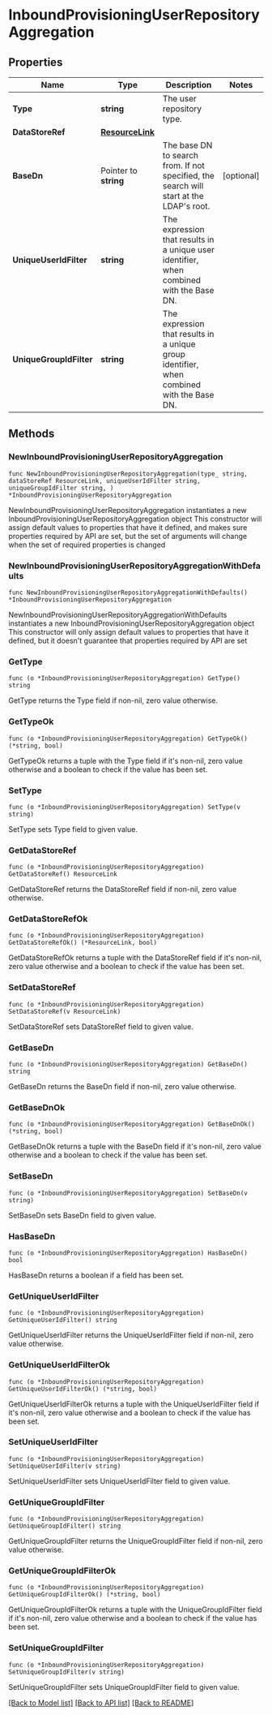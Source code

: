 # InboundProvisioningUserRepositoryAggregation

## Properties

Name | Type | Description | Notes
------------ | ------------- | ------------- | -------------
**Type** | **string** | The user repository type. | 
**DataStoreRef** | [**ResourceLink**](ResourceLink.md) |  | 
**BaseDn** | Pointer to **string** | The base DN to search from. If not specified, the search will start at the LDAP&#39;s root. | [optional] 
**UniqueUserIdFilter** | **string** | The expression that results in a unique user identifier, when combined with the Base DN. | 
**UniqueGroupIdFilter** | **string** | The expression that results in a unique group identifier, when combined with the Base DN. | 

## Methods

### NewInboundProvisioningUserRepositoryAggregation

`func NewInboundProvisioningUserRepositoryAggregation(type_ string, dataStoreRef ResourceLink, uniqueUserIdFilter string, uniqueGroupIdFilter string, ) *InboundProvisioningUserRepositoryAggregation`

NewInboundProvisioningUserRepositoryAggregation instantiates a new InboundProvisioningUserRepositoryAggregation object
This constructor will assign default values to properties that have it defined,
and makes sure properties required by API are set, but the set of arguments
will change when the set of required properties is changed

### NewInboundProvisioningUserRepositoryAggregationWithDefaults

`func NewInboundProvisioningUserRepositoryAggregationWithDefaults() *InboundProvisioningUserRepositoryAggregation`

NewInboundProvisioningUserRepositoryAggregationWithDefaults instantiates a new InboundProvisioningUserRepositoryAggregation object
This constructor will only assign default values to properties that have it defined,
but it doesn't guarantee that properties required by API are set

### GetType

`func (o *InboundProvisioningUserRepositoryAggregation) GetType() string`

GetType returns the Type field if non-nil, zero value otherwise.

### GetTypeOk

`func (o *InboundProvisioningUserRepositoryAggregation) GetTypeOk() (*string, bool)`

GetTypeOk returns a tuple with the Type field if it's non-nil, zero value otherwise
and a boolean to check if the value has been set.

### SetType

`func (o *InboundProvisioningUserRepositoryAggregation) SetType(v string)`

SetType sets Type field to given value.


### GetDataStoreRef

`func (o *InboundProvisioningUserRepositoryAggregation) GetDataStoreRef() ResourceLink`

GetDataStoreRef returns the DataStoreRef field if non-nil, zero value otherwise.

### GetDataStoreRefOk

`func (o *InboundProvisioningUserRepositoryAggregation) GetDataStoreRefOk() (*ResourceLink, bool)`

GetDataStoreRefOk returns a tuple with the DataStoreRef field if it's non-nil, zero value otherwise
and a boolean to check if the value has been set.

### SetDataStoreRef

`func (o *InboundProvisioningUserRepositoryAggregation) SetDataStoreRef(v ResourceLink)`

SetDataStoreRef sets DataStoreRef field to given value.


### GetBaseDn

`func (o *InboundProvisioningUserRepositoryAggregation) GetBaseDn() string`

GetBaseDn returns the BaseDn field if non-nil, zero value otherwise.

### GetBaseDnOk

`func (o *InboundProvisioningUserRepositoryAggregation) GetBaseDnOk() (*string, bool)`

GetBaseDnOk returns a tuple with the BaseDn field if it's non-nil, zero value otherwise
and a boolean to check if the value has been set.

### SetBaseDn

`func (o *InboundProvisioningUserRepositoryAggregation) SetBaseDn(v string)`

SetBaseDn sets BaseDn field to given value.

### HasBaseDn

`func (o *InboundProvisioningUserRepositoryAggregation) HasBaseDn() bool`

HasBaseDn returns a boolean if a field has been set.

### GetUniqueUserIdFilter

`func (o *InboundProvisioningUserRepositoryAggregation) GetUniqueUserIdFilter() string`

GetUniqueUserIdFilter returns the UniqueUserIdFilter field if non-nil, zero value otherwise.

### GetUniqueUserIdFilterOk

`func (o *InboundProvisioningUserRepositoryAggregation) GetUniqueUserIdFilterOk() (*string, bool)`

GetUniqueUserIdFilterOk returns a tuple with the UniqueUserIdFilter field if it's non-nil, zero value otherwise
and a boolean to check if the value has been set.

### SetUniqueUserIdFilter

`func (o *InboundProvisioningUserRepositoryAggregation) SetUniqueUserIdFilter(v string)`

SetUniqueUserIdFilter sets UniqueUserIdFilter field to given value.


### GetUniqueGroupIdFilter

`func (o *InboundProvisioningUserRepositoryAggregation) GetUniqueGroupIdFilter() string`

GetUniqueGroupIdFilter returns the UniqueGroupIdFilter field if non-nil, zero value otherwise.

### GetUniqueGroupIdFilterOk

`func (o *InboundProvisioningUserRepositoryAggregation) GetUniqueGroupIdFilterOk() (*string, bool)`

GetUniqueGroupIdFilterOk returns a tuple with the UniqueGroupIdFilter field if it's non-nil, zero value otherwise
and a boolean to check if the value has been set.

### SetUniqueGroupIdFilter

`func (o *InboundProvisioningUserRepositoryAggregation) SetUniqueGroupIdFilter(v string)`

SetUniqueGroupIdFilter sets UniqueGroupIdFilter field to given value.



[[Back to Model list]](../README.md#documentation-for-models) [[Back to API list]](../README.md#documentation-for-api-endpoints) [[Back to README]](../README.md)


